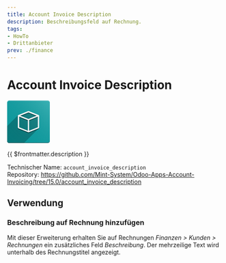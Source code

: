 ```yaml
---
title: Account Invoice Description
description: Beschreibungsfeld auf Rechnung.
tags:
- HowTo
- Drittanbieter
prev: ./finance
---
```

# Account Invoice Description
![icon_oms_box](assets/icon_oms_box.png)

{{ $frontmatter.description }}

Technischer Name: `account_invoice_description`\
Repository: <https://github.com/Mint-System/Odoo-Apps-Account-Invoicing/tree/15.0/account_invoice_description>

## Verwendung

### Beschreibung auf Rechnung hinzufügen

Mit dieser Erweiterung erhalten Sie auf Rechnungen *Finanzen > Kunden > Rechnungen* ein zusätzliches Feld *Beschreibung*. Der mehrzeilige Text wird unterhalb des Rechnungstitel angezeigt.